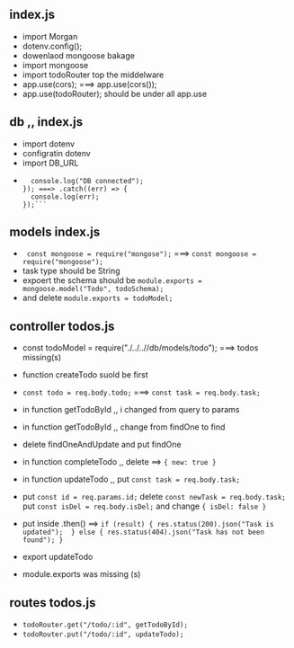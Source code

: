 ## index.js
- import Morgan
- dotenv.config();
- dowenlaod mongoose bakage
- import mongoose 
- import todoRouter top the middelware
- app.use(cors); ===> app.use(cors());
- app.use(todoRouter); should be under all app.use



## db ,, index.js
- import dotenv
- configratin dotenv
- import DB_URL
- ```.catch((err) => {
    console.log("DB connected");
  }); ===> .catch((err) => {
    console.log(err);
  });```

## models index.js
- ``` const mongoose = require("mongose");``` ===> ```const mongoose = require("mongoose");```
- task type should be String 
- expoert the schema should be ```module.exports = mongoose.model("Todo", todoSchema);```
- and delete ``module.exports = todoModel;``

## controller todos.js 
- const todoModel = require("./../..//db/models/todo"); ===> todos missing(s) 
- function createTodo suold be first 
- ```const todo = req.body.todo;``` ===> ```const task = req.body.task;```
- in function getTodoById ,, i  changed from query to params
-  in function getTodoById ,, change from findOne to find
- delete findOneAndUpdate and put findOne
- in function completeTodo ,, delete ==>  ```{ new: true }```
- in function updateTodo ,, put ```const task = req.body.task;```
- put ```const id = req.params.id;```
delete ```const newTask = req.body.task;``` put ```const isDel = req.body.isDel;```
and change ```{ isDel: false }```
- put inside .then() ==> ```if (result) {
        res.status(200).json("Task is updated"); 
      } else {
        res.status(404).json("Task has not been found"); }```
      
- export updateTodo
- module.exports was missing (s)

## routes  todos.js

- ```todoRouter.get("/todo/:id", getTodoById);```
- ```todoRouter.put("/todo/:id", updateTodo);```
